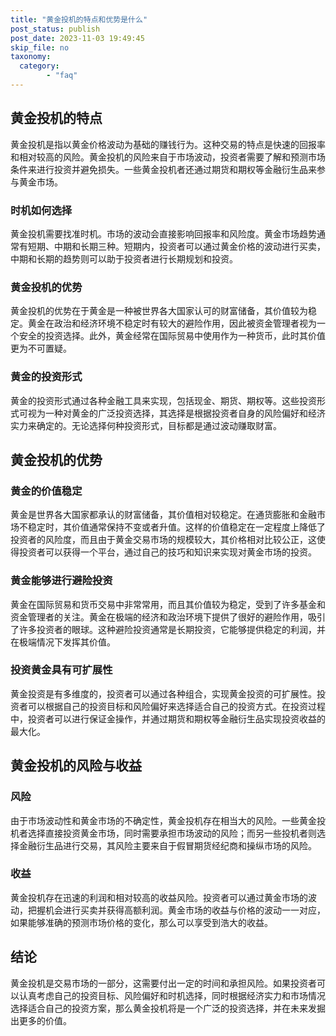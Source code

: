 ```yaml
---
title: "黄金投机的特点和优势是什么"
post_status: publish
post_date: 2023-11-03 19:49:45
skip_file: no
taxonomy:
  category:
        - "faq"
---
```


## 黄金投机的特点

黄金投机是指以黄金价格波动为基础的赚钱行为。这种交易的特点是快速的回报率和相对较高的风险。黄金投机的风险来自于市场波动，投资者需要了解和预测市场条件来进行投资并避免损失。一些黄金投机者还通过期货和期权等金融衍生品来参与黄金市场。

### 时机如何选择

黄金投机需要找准时机。市场的波动会直接影响回报率和风险度。黄金市场趋势通常有短期、中期和长期三种。短期内，投资者可以通过黄金价格的波动进行买卖，中期和长期的趋势则可以助于投资者进行长期规划和投资。

### 黄金投机的优势

黄金投机的优势在于黄金是一种被世界各大国家认可的财富储备，其价值较为稳定。黄金在政治和经济环境不稳定时有较大的避险作用，因此被资金管理者视为一个安全的投资选择。此外，黄金经常在国际贸易中使用作为一种货币，此时其价值更为不可置疑。

### 黄金的投资形式

黄金的投资形式通过各种金融工具来实现，包括现金、期货、期权等。这些投资形式可视为一种对黄金的广泛投资选择，其选择是根据投资者自身的风险偏好和经济实力来确定的。无论选择何种投资形式，目标都是通过波动赚取财富。

## 黄金投机的优势

### 黄金的价值稳定

黄金是世界各大国家都承认的财富储备，其价值相对较稳定。在通货膨胀和金融市场不稳定时，其价值通常保持不变或者升值。这样的价值稳定在一定程度上降低了投资者的风险度，而且由于黄金交易市场的规模较大，其价格相对比较公正，这使得投资者可以获得一个平台，通过自己的技巧和知识来实现对黄金市场的投资。

### 黄金能够进行避险投资

黄金在国际贸易和货币交易中非常常用，而且其价值较为稳定，受到了许多基金和资金管理者的关注。黄金在极端的经济和政治环境下提供了很好的避险作用，吸引了许多投资者的眼球。这种避险投资通常是长期投资，它能够提供稳定的利润，并在极端情况下发挥其价值。

### 投资黄金具有可扩展性

黄金投资是有多维度的，投资者可以通过各种组合，实现黄金投资的可扩展性。投资者可以根据自己的投资目标和风险偏好来选择适合自己的投资方式。在投资过程中，投资者可以进行保证金操作，并通过期货和期权等金融衍生品实现投资收益的最大化。

## 黄金投机的风险与收益

### 风险

由于市场波动性和黄金市场的不确定性，黄金投机存在相当大的风险。一些黄金投机者选择直接投资黄金市场，同时需要承担市场波动的风险；而另一些投机者则选择金融衍生品进行交易，其风险主要来自于假冒期货经纪商和操纵市场的风险。

### 收益

黄金投机存在迅速的利润和相对较高的收益风险。投资者可以通过黄金市场的波动，把握机会进行买卖并获得高额利润。黄金市场的收益与价格的波动一一对应，如果能够准确的预测市场价格的变化，那么可以享受到浩大的收益。

## 结论

黄金投机是交易市场的一部分，这需要付出一定的时间和承担风险。如果投资者可以认真考虑自己的投资目标、风险偏好和时机选择，同时根据经济实力和市场情况选择适合自己的投资方案，那么黄金投机将是一个广泛的投资选择，并在未来发掘出更多的价值。
